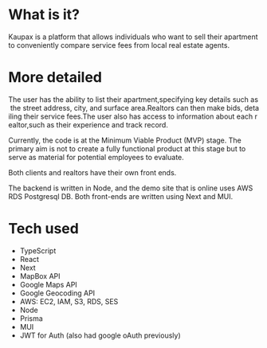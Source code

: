 
# What is it?

Kaupax is a platform that allows individuals who want to sell their apartment to conveniently compare service fees from local real estate agents.

# More detailed

The user has the ability to list their apartment,specifying key details such as the street address, city, and surface area.Realtors can then make bids, detailing their service fees.The user also has access to information about each realtor,such as their experience and track record.

Currently, the code is at the Minimum Viable Product (MVP) stage. The primary aim is not to create a fully functional product at this stage but to serve as material for potential employees to evaluate.

Both clients and realtors have their own front ends.

The backend is written in Node, and the demo site that is online uses AWS RDS Postgresql DB. Both front-ends are written using Next and MUI.
 
# Tech used

- TypeScript
- React
- Next
- MapBox API
- Google Maps API
- Google Geocoding API
- AWS: EC2, IAM, S3, RDS, SES
- Node
- Prisma
- MUI
- JWT for Auth (also had google oAuth previously)

